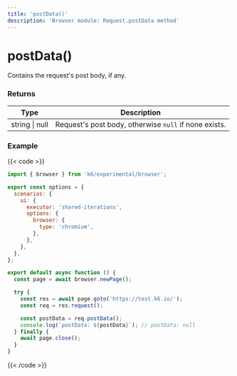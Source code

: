 ```yaml
---
title: 'postData()'
description: 'Browser module: Request.postData method'
---
```


# postData()

Contains the request's post body, if any.

### Returns

| Type           | Description                                           |
| -------------- | ----------------------------------------------------- |
| string \| null | Request's post body, otherwise `null` if none exists. |

### Example

{{< code >}}

```javascript
import { browser } from 'k6/experimental/browser';

export const options = {
  scenarios: {
    ui: {
      executor: 'shared-iterations',
      options: {
        browser: {
          type: 'chromium',
        },
      },
    },
  },
};

export default async function () {
  const page = await browser.newPage();

  try {
    const res = await page.goto('https://test.k6.io/');
    const req = res.request();

    const postData = req.postData();
    console.log(`postData: ${postData}`); // postData: null
  } finally {
    await page.close();
  }
}
```

{{< /code >}}
